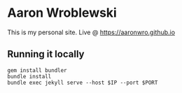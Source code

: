 # Aaron Wroblewski 
This is my personal site. Live @ https://aaronwro.github.io

## Running it locally 
```Shell
gem install bundler
bundle install
bundle exec jekyll serve --host $IP --port $PORT
```

